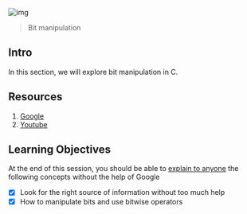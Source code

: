 ![img](https://assets.imaginablefutures.com/media/images/ALX_Logo.max-200x150.png)
> Bit manipulation

## Intro
In this section, we will explore bit manipulation in C. 

## Resources 
1. [Google](https://www.google.com/webhp?q=bit+manipulation+C)
2. [Youtube](https://www.youtube.com/results?search_query=bitwise+operators+in+c)

## Learning Objectives 

At the end of this session, you should be able to [explain to anyone](https://fs.blog/feynman-learning-technique/) the following concepts without the help of Google

* [X] Look for the right source of information without too much help
* [X] How to manipulate bits and use bitwise operators